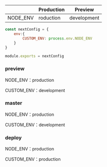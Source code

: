 

|          | Production | Preview     |
| -------- | ---------- | ----------- |
| NODE_ENV | roduction  | development |

```js
const nextConfig = {
    env:{
        CUSTOM_ENV: process.env.NODE_ENV
    }
}

module.exports = nextConfig
```

### preview

NODE_ENV：production

CUSTOM_ENV：development

### master

NODE_ENV：production

CUSTOM_ENV：development

### deploy

NODE_ENV：production

CUSTOM_ENV：production